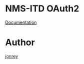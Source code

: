 # NMS-ITD OAuth2
[Documentation](https://kb.nmscreative.com/books/nms-itd-oauth2-frontend)
# Author
[jonrey](jrg@newmediastaff.com)
